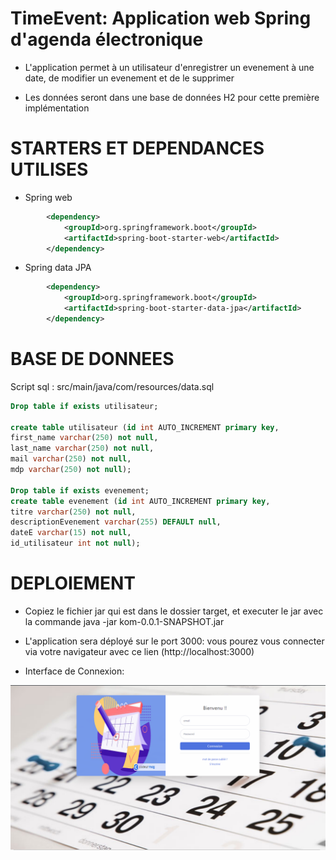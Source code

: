 # TimeEvent: Application web Spring d'agenda électronique


* L'application permet à un utilisateur d'enregistrer un evenement à une date, de modifier un evenement et de le supprimer

* Les données seront dans une base de données H2 pour cette première implémentation

# STARTERS ET DEPENDANCES UTILISES

* Spring web
```xml
		<dependency>
			<groupId>org.springframework.boot</groupId>
			<artifactId>spring-boot-starter-web</artifactId>
		</dependency>

```

* Spring data JPA
```xml
		<dependency>
			<groupId>org.springframework.boot</groupId>
			<artifactId>spring-boot-starter-data-jpa</artifactId>
		</dependency>
``` 

# BASE DE DONNEES
Script sql : src/main/java/com/resources/data.sql

```sql
Drop table if exists utilisateur;

create table utilisateur (id int AUTO_INCREMENT primary key,
first_name varchar(250) not null,
last_name varchar(250) not null,
mail varchar(250) not null,
mdp varchar(250) not null);

Drop table if exists evenement;
create table evenement (id int AUTO_INCREMENT primary key,
titre varchar(250) not null,
descriptionEvenement varchar(255) DEFAULT null,
dateE varchar(15) not null,
id_utilisateur int not null);
```

# DEPLOIEMENT

* Copiez le fichier jar qui est dans le dossier target, et executer le jar avec la commande java -jar kom-0.0.1-SNAPSHOT.jar 

* L'application sera déployé sur le port 3000: vous pourez vous connecter via votre navigateur avec ce lien (http://localhost:3000)


* Interface de Connexion:

<p align="center">
 <img src="./acceuilAg.PNG" alt="Appercu de l'interface de connexion" style="width: 1000px;"/></div>
</p>
